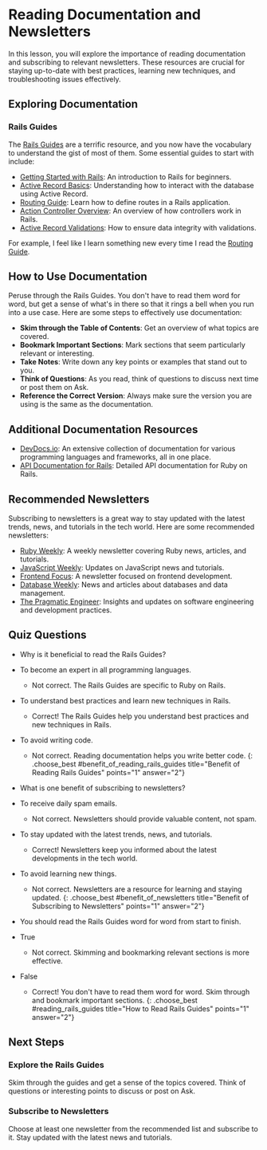 # Reading Documentation and Newsletters
In this lesson, you will explore the importance of reading documentation and subscribing to relevant newsletters. These resources are crucial for staying up-to-date with best practices, learning new techniques, and troubleshooting issues effectively.

## Exploring Documentation
### Rails Guides
The [Rails Guides](https://guides.rubyonrails.org/) are a terrific resource, and you now have the vocabulary to understand the gist of most of them. Some essential guides to start with include:

- [Getting Started with Rails](https://guides.rubyonrails.org/getting_started.html): An introduction to Rails for beginners.
- [Active Record Basics](https://guides.rubyonrails.org/active_record_basics.html): Understanding how to interact with the database using Active Record.
- [Routing Guide](https://guides.rubyonrails.org/routing.html): Learn how to define routes in a Rails application.
- [Action Controller Overview](https://guides.rubyonrails.org/action_controller_overview.html): An overview of how controllers work in Rails.
- [Active Record Validations](https://guides.rubyonrails.org/active_record_validations.html): How to ensure data integrity with validations.

For example, I feel like I learn something new every time I read the [Routing Guide](https://guides.rubyonrails.org/routing.html).

## How to Use Documentation
Peruse through the Rails Guides. You don't have to read them word for word, but get a sense of what's in there so that it rings a bell when you run into a use case. Here are some steps to effectively use documentation:

- **Skim through the Table of Contents**: Get an overview of what topics are covered.
- **Bookmark Important Sections**: Mark sections that seem particularly relevant or interesting.
- **Take Notes**: Write down any key points or examples that stand out to you.
- **Think of Questions**: As you read, think of questions to discuss next time or post them on Ask.
- **Reference the Correct Version**: Always make sure the version you are using is the same as the documentation.

## Additional Documentation Resources
- [DevDocs.io](https://devdocs.io/): An extensive collection of documentation for various programming languages and frameworks, all in one place.
- [API Documentation for Rails](https://api.rubyonrails.org/): Detailed API documentation for Ruby on Rails.

## Recommended Newsletters
Subscribing to newsletters is a great way to stay updated with the latest trends, news, and tutorials in the tech world. Here are some recommended newsletters:

- [Ruby Weekly](https://rubyweekly.com/): A weekly newsletter covering Ruby news, articles, and tutorials.
- [JavaScript Weekly](https://javascriptweekly.com/): Updates on JavaScript news and tutorials.
- [Frontend Focus](https://frontendfoc.us/): A newsletter focused on frontend development.
- [Database Weekly](https://databaseweekly.com/): News and articles about databases and data management.
- [The Pragmatic Engineer](https://newsletter.pragmaticengineer.com/): Insights and updates on software engineering and development practices.

## Quiz Questions
- Why is it beneficial to read the Rails Guides?
- To become an expert in all programming languages.
  - Not correct. The Rails Guides are specific to Ruby on Rails.
- To understand best practices and learn new techniques in Rails.
  - Correct! The Rails Guides help you understand best practices and new techniques in Rails.
- To avoid writing code.
  - Not correct. Reading documentation helps you write better code.
{: .choose_best #benefit_of_reading_rails_guides title="Benefit of Reading Rails Guides" points="1" answer="2"}

- What is one benefit of subscribing to newsletters?
- To receive daily spam emails.
  - Not correct. Newsletters should provide valuable content, not spam.
- To stay updated with the latest trends, news, and tutorials.
  - Correct! Newsletters keep you informed about the latest developments in the tech world.
- To avoid learning new things.
  - Not correct. Newsletters are a resource for learning and staying updated.
{: .choose_best #benefit_of_newsletters title="Benefit of Subscribing to Newsletters" points="1" answer="2"}

- You should read the Rails Guides word for word from start to finish.
- True
  - Not correct. Skimming and bookmarking relevant sections is more effective.
- False
  - Correct! You don't have to read them word for word. Skim through and bookmark important sections.
{: .choose_best #reading_rails_guides title="How to Read Rails Guides" points="1" answer="2"}

## Next Steps

### Explore the Rails Guides
Skim through the guides and get a sense of the topics covered.
Think of questions or interesting points to discuss or post on Ask.

### Subscribe to Newsletters
Choose at least one newsletter from the recommended list and subscribe to it.
Stay updated with the latest news and tutorials.
